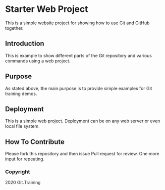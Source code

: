 # Starter Web Project

This is a simple website project for showing
how to use Git and GitHub together.

## Introduction

This is example to show different parts of the Git repository
and various commands using a web project.

## Purpose

As stated above, the main purpose is to provide simple examples
for Git training demos.

## Deployment

This is a simple web project. Deployment can be on any web server
or even local file system.

## How To Contribute

Please fork this repository and then issue Pull request for review.
One more input for repeating.

### Copyright

2020 Git.Training